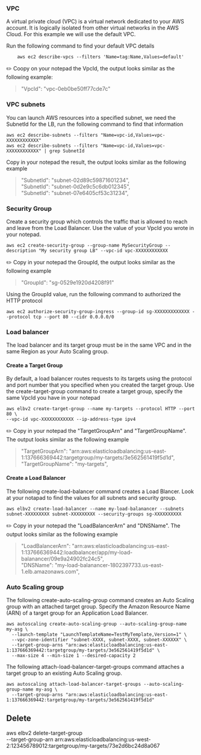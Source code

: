 
### VPC
A virtual private cloud (VPC) is a virtual network dedicated to your AWS account. It is logically isolated from other virtual networks in the AWS Cloud. For this example we will use the default VPC.

Run the following command to find your default VPC details
```shell
    aws ec2 describe-vpcs --filters 'Name=tag:Name,Values=default'
```

:pencil2: Coopy on your notepad the VpcId,  the output looks similar as the following example:

> "VpcId": "vpc-0eb0be50ff77cde7c"


### VPC subnets
You can launch AWS resources into a specified subnet, we need the SubnetId for the LB, run the following command to find that information

```shell
aws ec2 describe-subnets --filters "Name=vpc-id,Values=vpc-XXXXXXXXXXXX"
aws ec2 describe-subnets --filters "Name=vpc-id,Values=vpc-XXXXXXXXXXXX" | grep SubnetId
```

Copy in your notepad the result, the output looks similar as the following example

>"SubnetId": "subnet-02d89c59871601234",<br />
>"SubnetId": "subnet-0d2e9c5c6db012345",<br />
>"SubnetId": "subnet-07e6405cf53c31234",<br />

### Security Group
Create a security group which controls the traffic that is allowed to reach and leave from the Load Balancer. Use the value of your VpcId you wrote in your notepad.
```shell
aws ec2 create-security-group --group-name MySecurityGroup --description "My security group LB" --vpc-id vpc-XXXXXXXXXXXX
```
:pencil2: Copy in your notepad the GroupId, the output looks similar as the following example
       
>"GroupId": "sg-0529e1920d4208f91"

Using the GroupId value, run the following command to authorized the HTTP protocol
```shell
aws ec2 authorize-security-group-ingress --group-id sg-XXXXXXXXXXXXX --protocol tcp --port 80 --cidr 0.0.0.0/0
```

### Load balancer
The load balancer and its target group must be in the same VPC and in the same Region as your Auto Scaling group.

#### Create a Target Group
By default, a load balancer routes requests to its targets using the protocol and port number that you specified when you created the target group.  Use the create-target-group command to create a target group, specify the same VpcId you have in your notepad

```shell
aws elbv2 create-target-group --name my-targets --protocol HTTP --port 80 \
--vpc-id vpc-XXXXXXXXXXXX --ip-address-type ipv4
```

:pencil2: Copy in your notepad the "TargetGroupArn" and "TargetGroupName". The output looks similar as the following example

> "TargetGroupArn": "arn:aws:elasticloadbalancing:us-east-1:137666369442:targetgroup/my-targets/3e562561419f5d1d", </br>
> "TargetGroupName": "my-targets",

#### Create a Load Balancer

The following create-load-balancer command creates a Load Blancer. Look at your notapad to find the values for all subnets and security group.

```shell
aws elbv2 create-load-balancer --name my-load-balanancer --subnets subnet-XXXXXXXXX subnet-XXXXXXXXX --security-groups sg-XXXXXXXXXX
```

:pencil2: Copy in your notepad the "LoadBalancerArn" and "DNSName". The output looks similar as the following example

>"LoadBalancerArn": "arn:aws:elasticloadbalancing:us-east-1:137666369442:loadbalancer/app/my-load-balanancer/09e9a24902fc24c5",</br>
>"DNSName": "my-load-balanancer-1802397733.us-east-1.elb.amazonaws.com",


### Auto Scaling group

The following create-auto-scaling-group command creates an Auto Scaling group with an attached target group. Specify the Amazon Resource Name (ARN) of a target group for an Application Load Balancer.

```shell
aws autoscaling create-auto-scaling-group --auto-scaling-group-name my-asg \
  --launch-template "LaunchTemplateName=TestMyTemplate,Version=1" \
  --vpc-zone-identifier "subnet-XXXX, subnet-XXXX, subnet-XXXXXX" \
  --target-group-arns "arn:aws:elasticloadbalancing:us-east-1:137666369442:targetgroup/my-targets/3e562561419f5d1d" \
  --max-size 4 --min-size 1 --desired-capacity 2
```

The following attach-load-balancer-target-groups command attaches a target group to an existing Auto Scaling group.

```shell
aws autoscaling attach-load-balancer-target-groups --auto-scaling-group-name my-asg \
  --target-group-arns "arn:aws:elasticloadbalancing:us-east-1:137666369442:targetgroup/my-targets/3e562561419f5d1d"
```

## Delete 



aws elbv2 delete-target-group \
    --target-group-arn arn:aws:elasticloadbalancing:us-west-2:123456789012:targetgroup/my-targets/73e2d6bc24d8a067



 
